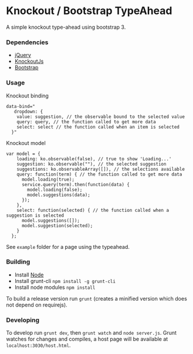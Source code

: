   # Knockout / Bootstrap TypeAhead

A simple knockout type-ahead using bootstrap 3.


### Dependencies

* [jQuery](https://github.com/jquery/jquery)
* [KnockoutJs](https://github.com/knockout/knockout)
* [Bootstrap](https://github.com/twbs/bootstrap)

### Usage

Knockout binding

```
data-bind="
   dropdown: {
    value: suggestion, // the observable bound to the selected value
    query: query, // the function called to get more data
    select: select // the function called when an item is selected
  }"

```

Knockout model

```
var model = {
    loading: ko.observable(false), // true to show 'Loading...'
    suggestion: ko.observable(""), // the selected suggestion
    suggestions: ko.observableArray([]), // the selections available
    query: function(term) { // the function called to get more data
      model.loading(true);
      service.query(term).then(function(data) {
        model.loading(false);
        model.suggestions(data);
      });
    },
    select: function(selected) { // the function called when a suggestion is selected
      model.suggestions([]);
      model.suggestion(selected);
    }
  };
```

See `example` folder for a page using the typeahead.

### Building

* Install [Node](http://nodejs.org/)
* Install grunt-cli `npm install -g grunt-cli`
* Install node modules `npm install`

To build a release version run `grunt` (creates a minified version which does not depend on requirejs).

### Developing

To develop run `grunt dev`, then `grunt watch` and `node server.js`. Grunt watches for changes and compiles, a host page will be available at `localhost:3030/host.html`.